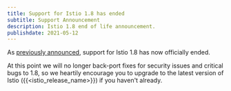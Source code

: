 ```yaml
---
title: Support for Istio 1.8 has ended
subtitle: Support Announcement
description: Istio 1.8 end of life announcement.
publishdate: 2021-05-12
---
```


As [previously announced](/news/support/announcing-1.8-eol/), support for Istio 1.8 has now officially ended.

At this point we will no longer back-port fixes for security issues and critical bugs to 1.8, so we heartily encourage
you to upgrade to the latest version of Istio ({{<istio_release_name>}}) if you haven't already.
